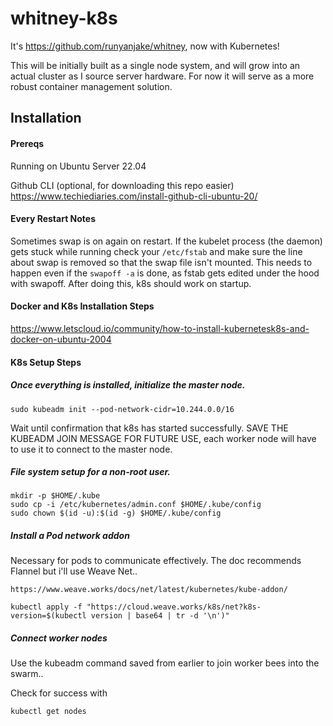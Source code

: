 # whitney-k8s
It's https://github.com/runyanjake/whitney, now with Kubernetes!

This will be initially built as a single node system, and will grow into an actual cluster as I source server hardware. For now it will serve as a more robust container management solution.

## Installation

#### Prereqs

Running on Ubuntu Server 22.04

Github CLI (optional, for downloading this repo easier)
https://www.techiediaries.com/install-github-cli-ubuntu-20/

#### Every Restart Notes

Sometimes swap is on again on restart. 
If the kubelet process (the daemon) gets stuck while running check your `/etc/fstab` and make sure the line about swap is removed so that the swap file isn't mounted. This needs to happen even if the `swapoff -a` is done, as fstab gets edited under the hood with swapoff.
After doing this, k8s should work on startup.

#### Docker and K8s Installation Steps 

https://www.letscloud.io/community/how-to-install-kubernetesk8s-and-docker-on-ubuntu-2004

#### K8s Setup Steps

##### Once everything is installed, initialize the master node.

```
sudo kubeadm init --pod-network-cidr=10.244.0.0/16
```

Wait until confirmation that k8s has started successfully. SAVE THE KUBEADM JOIN MESSAGE FOR FUTURE USE, each worker node will have to use it to connect to the master node.

##### File system setup for a non-root user.

```
mkdir -p $HOME/.kube
sudo cp -i /etc/kubernetes/admin.conf $HOME/.kube/config
sudo chown $(id -u):$(id -g) $HOME/.kube/config
```

##### Install a Pod network addon

Necessary for pods to communicate effectively. The doc recommends Flannel but i'll use Weave Net..  

`https://www.weave.works/docs/net/latest/kubernetes/kube-addon/`

```
kubectl apply -f "https://cloud.weave.works/k8s/net?k8s-version=$(kubectl version | base64 | tr -d '\n')"
```

##### Connect worker nodes

Use the kubeadm command saved from earlier to join worker bees into the swarm..  

Check for success with

```
kubectl get nodes
```
